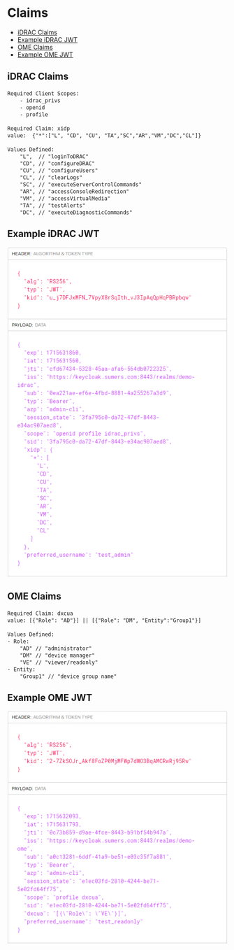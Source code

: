 # Claims
- [iDRAC Claims](#idrac-claims)
- [Example iDRAC JWT](#example-idrac-jwt)
- [OME Claims](#ome-claims)
- [Example OME JWT](#example-ome-jwt)

## iDRAC Claims
```
Required Client Scopes: 
    - idrac_privs
    - openid
    - profile

Required Claim: xidp
value:  {"*":["L", "CD", "CU", "TA","SC","AR","VM","DC","CL"]}

Values Defined:
    "L",  // "loginToDRAC"
    "CD", // "configureDRAC"
    "CU", // "configureUsers"
    "CL", // "clearLogs"
    "SC", // "executeServerControlCommands"
    "AR", // "accessConsoleRedirection"
    "VM", // "accessVirtualMedia"
    "TA", // "testAlerts"
    "DC", // "executeDiagnosticCommands"
```

## Example iDRAC JWT
![](./images/iDRAC_JWT.png)

## OME Claims
```
Required Claim: dxcua
value: [{"Role": "AD"}] || [{"Role": "DM", "Entity":"Group1"}]

Values Defined:
- Role: 
    "AD" // "administrator"
    "DM" // "device manager"
    "VE" // "viewer/readonly"
- Entity:
    "Group1" // "device group name" 
```

## Example OME JWT
![](./images/OME_JWT.png)